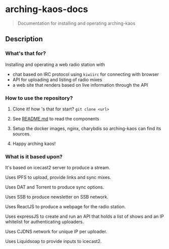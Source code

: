 # arching-kaos-docs

> Documentation for installing and operating arching-kaos

## Description

### What's that for?

Installing and operating a web radio station with
- chat based on IRC protocol using `kiwiirc` for connecting with browser
- API for uploading and listing of radio mixes
- a web site that renders based on live information through the API

### How to use the repository?

1. Clone it!
	how 's that for start?
	`git clone <url>`

2. See [README.md](../README.md) to read the components

3. Setup the docker images, nginx, charybdis so arching-kaos can find its sources.

4. Happy arching kaos!

### What is it based upon?

It's based on icecast2 server to produce a stream.

Uses IPFS to upload, provide links and sync mixes.

Uses DAT and Torrent to produce sync options.

Uses SSB to produce newsletter on SSB network.

Uses ReactJS to produce a webpage for the radio station.

Uses expressJS to create and run an API that holds a list of shows and an IP whitelist for authenticating uploaders.

Uses CJDNS network for unique IP per uploader.

Uses Liquidsoap to provide inputs to icecast2.
